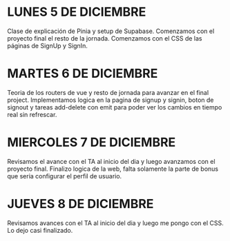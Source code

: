 # LUNES 5 DE DICIEMBRE

Clase de explicación de Pinia y setup de Supabase. Comenzamos con el proyecto final el resto de la jornada. Comenzamos con el CSS de las páginas de SignUp y SignIn.

# MARTES 6 DE DICIEMBRE

Teoria de los routers de vue y resto de jornada para avanzar en el final project. Implementamos logica en la pagina de signup y signin, boton de signout y tareas add-delete con emit para poder ver los cambios en tiempo real sin refrescar.

# MIERCOLES 7 DE DICIEMBRE

Revisamos el avance con el TA al inicio del dia y luego avanzamos con el proyecto final. Finalizo logica de la web, falta solamente la parte de bonus que seria configurar el perfil de usuario.

# JUEVES 8 DE DICIEMBRE

Revisamos avances con el TA al inicio del dia y luego me pongo con el CSS. Lo dejo casi finalizado.
